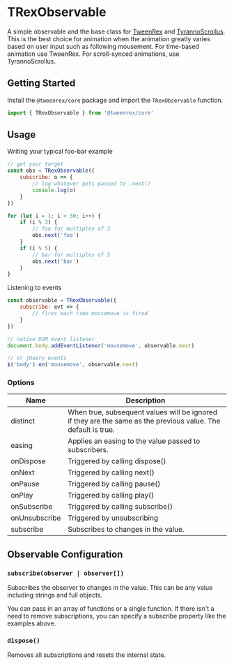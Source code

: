 
# TRexObservable
A simple observable and the base class for [TweenRex](./TweenRex.md) and [TyrannoScrollus](./TyrannoScrollus.md).  This is the best choice for animation when the animation greatly varies based on user input such as following mousement. For time-based animation use TweenRex.  For scroll-synced animations, use TyrannoScrollus.

## Getting Started
Install the ```@tweenrex/core``` package and import the ```TRexObservable``` function.
```js
import { TRexObservable } from '@tweenrex/core'
```

## Usage
Writing your typical foo-bar example

```js
// get your target
const obs = TRexObservable({
    subscribe: o => {
        // log whatever gets passed to .next()
        console.log(o)
    }
})

for (let i = 1; i < 30; i++) {
    if (i % 3) {
        // foo for multiples of 3
        obs.next('foo')
    }
    if (i % 5) {
        // bar for multiples of 5
        obs.next('bar')
    }
}
```

Listening to events
```js
const observable = TRexObservable({
    subscribe: evt => {
        // fires each time mousemove is fired
    }
})

// native DOM event listener
document.body.addEventListener('mousemove', observable.next)

// or jQuery events
$('body').on('mousemove', observable.next)
```

### Options
Name | Description |
--- | --- |
distinct | When true, subsequent values will be ignored if they are the same as the previous value.  The default is true. |
easing | Applies an easing to the value passed to subscribers. |
onDispose| Triggered by calling dispose() |
onNext| Triggered by calling next() |
onPause| Triggered by calling pause() |
onPlay| Triggered by calling play() |
onSubscribe| Triggered by calling subscribe() |
onUnsubscribe| Triggered by unsubscribing |
subscribe | Subscribes to changes in the value. |

## Observable Configuration

### ```subscribe(observer | observer[])```
Subscribes the observer to changes in the value.  This can be any value including strings and full objects.

You can pass in an array of functions or a single function.  If there isn't a need to remove subscriptions, you can specify a subscribe property like the examples above.

### ```dispose()```
Removes all subscriptions and resets the internal state.
